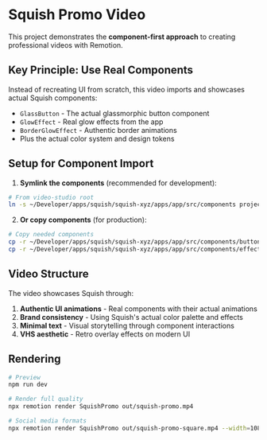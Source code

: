 # Squish Promo Video

This project demonstrates the **component-first approach** to creating professional videos with Remotion.

## Key Principle: Use Real Components

Instead of recreating UI from scratch, this video imports and showcases actual Squish components:

- `GlassButton` - The actual glassmorphic button component
- `GlowEffect` - Real glow effects from the app
- `BorderGlowEffect` - Authentic border animations
- Plus the actual color system and design tokens

## Setup for Component Import

1. **Symlink the components** (recommended for development):
```bash
# From video-studio root
ln -s ~/Developer/apps/squish/squish-xyz/apps/app/src/components projects/squish/imported-components
```

2. **Or copy components** (for production):
```bash
# Copy needed components
cp -r ~/Developer/apps/squish/squish-xyz/apps/app/src/components/buttons projects/squish/components/
cp -r ~/Developer/apps/squish/squish-xyz/apps/app/src/components/effects projects/squish/components/
```

## Video Structure

The video showcases Squish through:
1. **Authentic UI animations** - Real components with their actual animations
2. **Brand consistency** - Using Squish's actual color palette and effects
3. **Minimal text** - Visual storytelling through component interactions
4. **VHS aesthetic** - Retro overlay effects on modern UI

## Rendering

```bash
# Preview
npm run dev

# Render full quality
npx remotion render SquishPromo out/squish-promo.mp4

# Social media formats
npx remotion render SquishPromo out/squish-promo-square.mp4 --width=1080 --height=1080
```